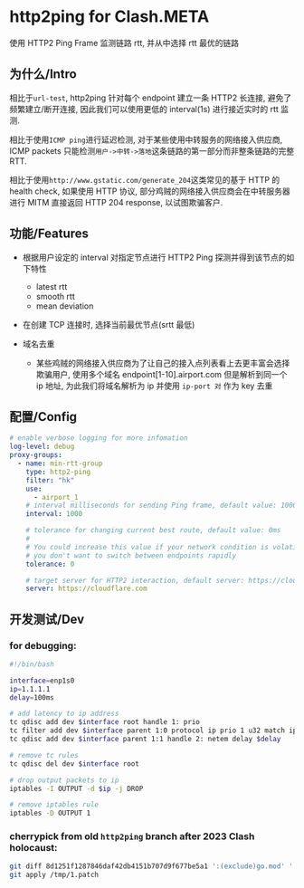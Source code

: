 # http2ping for Clash.META

使用 HTTP2 Ping Frame 监测链路 rtt, 并从中选择 rtt 最优的链路

## 为什么/Intro

相比于`url-test`, http2ping 针对每个 endpoint 建立一条 HTTP2 长连接,
避免了频繁建立/断开连接,
因此我们可以使用更低的 interval(1s) 进行接近实时的 rtt 监测.

相比于使用`ICMP ping`进行延迟检测, 对于某些使用中转服务的网络接入供应商,
ICMP packets 只能检测`用户->中转->落地`这条链路的第一部分而非整条链路的完整 RTT.

相比于使用`http://www.gstatic.com/generate_204`这类常见的基于 HTTP 的 health check,
如果使用 HTTP 协议, 部分鸡贼的网络接入供应商会在中转服务器进行 MITM 直接返回 HTTP 204 response, 以试图欺骗客户.

## 功能/Features

- 根据用户设定的 interval 对指定节点进行 HTTP2 Ping 探测并得到该节点的如下特性
  - latest rtt
  - smooth rtt
  - mean deviation

- 在创建 TCP 连接时, 选择当前最优节点(srtt 最低)

- 域名去重
  - 某些鸡贼的网络接入供应商为了让自己的接入点列表看上去更丰富会选择欺骗用户,
  使用多个域名 endpoint[1-10].airport.com 但是解析到同一个 ip 地址,
  为此我们将域名解析为 ip 并使用 `ip-port 对` 作为 key 去重

## 配置/Config

```YAML
# enable verbose logging for more infomation
log-level: debug
proxy-groups:
  - name: min-rtt-group
    type: http2-ping
    filter: "hk"
    use:
      - airport_1
    # interval milliseconds for sending Ping frame, default value: 1000ms
    interval: 1000

    # tolerance for changing current best route, default value: 0ms
    #
    # You could increase this value if your network condition is volatile and
    # you don't want to switch between endpoints rapidly
    tolerance: 0

    # target server for HTTP2 interaction, default server: https://cloudflare.com
    server: https://cloudflare.com
```

## 开发测试/Dev

### for debugging:

```bash
#!/bin/bash

interface=enp1s0
ip=1.1.1.1
delay=100ms

# add latency to ip address
tc qdisc add dev $interface root handle 1: prio
tc filter add dev $interface parent 1:0 protocol ip prio 1 u32 match ip dst $ip flowid 2:1
tc qdisc add dev $interface parent 1:1 handle 2: netem delay $delay

# remove tc rules
tc qdisc del dev $interface root

# drop output packets to ip
iptables -I OUTPUT -d $ip -j DROP

# remove iptables rule
iptables -D OUTPUT 1
```

### cherrypick from old `http2ping` branch after 2023 Clash holocaust:

```bash
git diff 8d1251f1287846daf42db4151b707d9f677be5a1 ':(exclude)go.mod' ':(exclude)go.sum' > /tmp/1.patch
git apply /tmp/1.patch
```